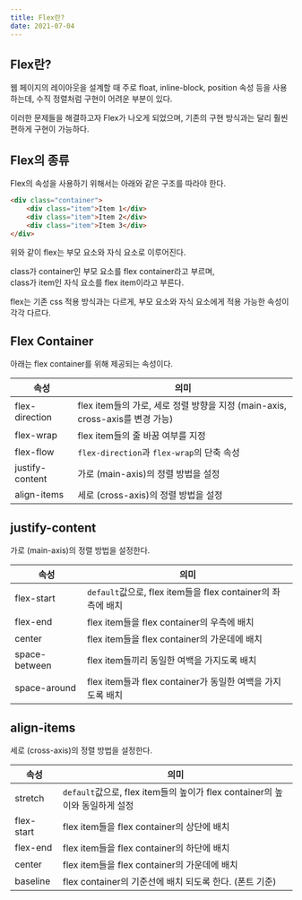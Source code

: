 ```yaml
---
title: Flex란?
date: 2021-07-04
---
```


## Flex란?
웹 페이지의 레이아웃을 설계할 때 주로 float, inline-block, position 속성 등을 사용하는데, 수직 정렬처럼 구현이 어려운 부분이 있다.

이러한 문제들을 해결하고자 Flex가 나오게 되었으며, 기존의 구현 방식과는 달리 훨씬 편하게 구현이 가능하다.

## Flex의 종류
Flex의 속성을 사용하기 위해서는 아래와 같은 구조를 따라야 한다.

```html
<div class="container">
    <div class="item">Item 1</div>
    <div class="item">Item 2</div>
    <div class="item">Item 3</div>
</div>
```

위와 같이 flex는 부모 요소와 자식 요소로 이루어진다.

class가 container인 부모 요소를 flex container라고 부르며,\
class가 item인 자식 요소를 flex item이라고 부른다.

flex는 기존 css 적용 방식과는 다르게, 부모 요소와 자식 요소에게 적용 가능한 속성이 각각 다르다.

## Flex Container

아래는 flex container를 위해 제공되는 속성이다.


속성            | 의미
--------------- | ------------
flex-direction  | flex item들의 가로, 세로 정렬 방향을 지정 (main-axis, cross-axis를 변경 가능)
flex-wrap       | flex item들의 줄 바꿈 여부를 지정
flex-flow       | `flex-direction`과 `flex-wrap`의 단축 속성
justify-content | 가로 (main-axis)의 정렬 방법을 설정
align-items     | 세로 (cross-axis)의 정렬 방법을 설정

## justify-content

가로 (main-axis)의 정렬 방법을 설정한다.

속성            | 의미
--------------- | ------------
flex-start      | `default`값으로, flex item들을 flex container의 좌측에 배치
flex-end        | flex item들을 flex container의 우측에 배치
center          | flex item들을 flex container의 가운데에 배치
space-between   | flex item들끼리 동일한 여백을 가지도록 배치
space-around    | flex item들과 flex container가 동일한 여백을 가지도록 배치

## align-items

세로 (cross-axis)의 정렬 방법을 설정한다.

속성            | 의미
--------------- | ------------
stretch         | `default`값으로, flex item들의 높이가 flex container의 높이와 동일하게 설정
flex-start      | flex item들을 flex container의 상단에 배치
flex-end        | flex item들을 flex container의 하단에 배치
center          | flex item들을 flex container의 가운데에 배치
baseline        | flex container의 기준선에 배치 되도록 한다. (폰트 기준)